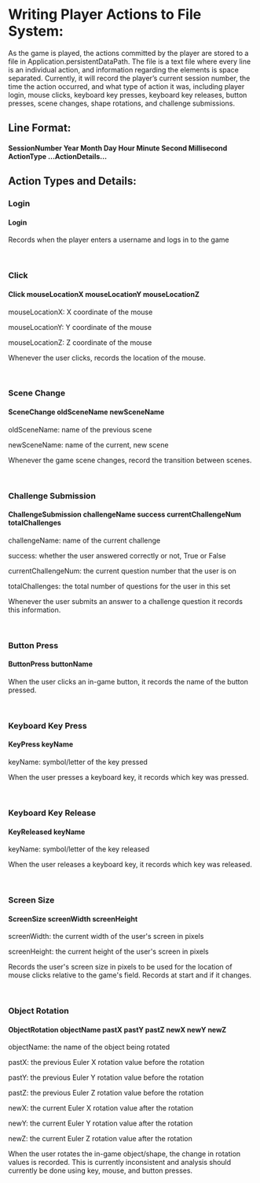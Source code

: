 # Writing Player Actions to File System:
 
 As the game is played, the actions committed by the player are stored to a file in Application.persistentDataPath. The file is a text file where every line is an individual action, and information regarding the elements is space separated. Currently, it will record the player’s current session number, the time the action occurred, and what type of action it was, including player login, mouse clicks, keyboard key presses, keyboard key releases, button presses, scene changes, shape rotations, and challenge submissions.

## Line Format:

#### SessionNumber Year Month Day Hour Minute Second Millisecond ActionType …ActionDetails… 

## Action Types and Details:


### Login

#### Login

Records when the player enters a username and logs in to the game

&nbsp;

### Click

#### Click mouseLocationX mouseLocationY mouseLocationZ
   
mouseLocationX: X coordinate of the mouse 

mouseLocationY: Y coordinate of the mouse

mouseLocationZ: Z coordinate of the mouse

Whenever the user clicks, records the location of the mouse.

&nbsp;

### Scene Change

#### SceneChange oldSceneName newSceneName

oldSceneName: name of the previous scene 

newSceneName: name of the current, new scene

Whenever the game scene changes, record the transition between scenes.

&nbsp;

### Challenge Submission

#### ChallengeSubmission challengeName success currentChallengeNum totalChallenges

challengeName: name of the current challenge

success: whether the user answered correctly or not, True or False 

currentChallengeNum: the current question number that the user is on 

totalChallenges: the total number of questions for the user in this set

Whenever the user submits an answer to a challenge question it records this information. 

&nbsp;

### Button Press

#### ButtonPress buttonName

When the user clicks an in-game button, it records the name of the button pressed.

&nbsp;

### Keyboard Key Press

#### KeyPress keyName

keyName: symbol/letter of the key pressed

When the user presses a keyboard key, it records which key was pressed. 

&nbsp;

### Keyboard Key Release

#### KeyReleased keyName

keyName: symbol/letter of the key released

When the user releases a keyboard key, it records which key was released.

&nbsp;

### Screen Size

#### ScreenSize screenWidth screenHeight

screenWidth: the current width of the user's screen in pixels

screenHeight: the current height of the user's screen in pixels

Records the user's screen size in pixels to be used for the location of mouse clicks relative to the game's field. Records at start and if it changes.

&nbsp;

### Object Rotation

#### ObjectRotation objectName pastX pastY pastZ newX newY newZ

objectName: the name of the object being rotated

pastX: the previous Euler X rotation value before the rotation 

pastY: the previous Euler Y rotation value before the rotation 

pastZ: the previous Euler Z rotation value before the rotation 

newX: the current Euler X rotation value after the rotation 

newY: the current Euler Y rotation value after the rotation 

newZ: the current Euler Z rotation value after the rotation

When the user rotates the in-game object/shape, the change in rotation values is recorded. This is currently inconsistent and analysis should currently be done using key, mouse, and button presses.

